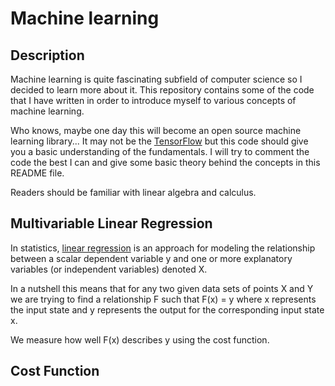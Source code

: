 # Machine learning

## Description

Machine learning is quite fascinating subfield of computer science so I decided to learn more about it. This repository contains some of the code that I have written in order to introduce myself to various concepts of machine learning. 

Who knows, maybe one day this will become an open source machine learning library... It may not be the [TensorFlow](https://www.tensorflow.org/) but this code should give you a basic understanding of the fundamentals. I will try to comment the code the best I can and give some basic theory behind the concepts in this README file.

Readers should be familiar with linear algebra and calculus.

## Multivariable Linear Regression

In statistics, [linear regression](https://en.wikipedia.org/wiki/Linear_regression) is an approach for modeling the relationship between a scalar dependent variable y and one or more explanatory variables (or independent variables) denoted X.

In a nutshell this means that for any two given data sets of points X and Y we are trying to find a relationship F such that F(x) = y where x represents the input state and y represents the output for the corresponding input state x.

We measure how well F(x) describes y using the cost function.

## Cost Function
